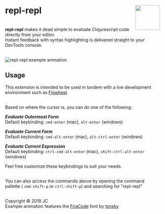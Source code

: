 # repl-repl <img src="https://i.github-camo.com/cb2621ba4177e63c57d8b725403a35b770b59406/68747470733a2f2f7261772e67697468756275736572636f6e74656e742e636f6d2f7061696e7470617274792f7265706c2d7265706c2d61746f6d2f76302e312e392f696d616765732f72722d737469636b65722e6a7067" height="80px" align="right" />

&nbsp;  
**repl-repl** makes it dead simple to evaluate Clojurescript code directly from your editor.  
Instant feedback with syntax highlighting is delivered straight to your DevTools console.  
&nbsp;


<img style="max-width:100%" src="https://i.github-camo.com/e0c46604d0a1f5f0d49a16fc9c8b959f62e5ffb0/68747470733a2f2f7261772e67697468756275736572636f6e74656e742e636f6d2f7061696e7470617274792f7265706c2d7265706c2d61746f6d2f76302e312e31302f696d616765732f7265706c2d7265706c2d73637265656e2d332e676966" alt="repl-repl example animation"/>


## Usage ##
This extension is intended to be used in tandem with a live development environment such as [Figwheel](https://figwheel.org/).

&nbsp;  
Based on where the cursor is, you can do one of the following:

***Evaluate Outermost Form***  
Default keybinding: `cmd-enter` (mac), `alt-enter` (windows)

***Evaluate Current Form***  
Default keybinding: `cmd-alt-enter` (mac), `alt-ctrl-enter` (windows)

***Evaluate Current Expression***  
Default keybinding: `ctrl-cmd-alt-enter` (mac), `shift-ctrl-alt-enter` (windows)

Feel free customize these keybindings to suit your needs.  
&nbsp;

You can also access the commands above by opening the command pallette ( `cmd-shift-p` or `ctrl-shift-p`) and searching for "repl-repl"

&nbsp;  
Copyright © 2018 JC  
Example animation features the [FiraCode](https://github.com/tonsky/FiraCode) font by [tonsky](https://github.com/tonsky)
